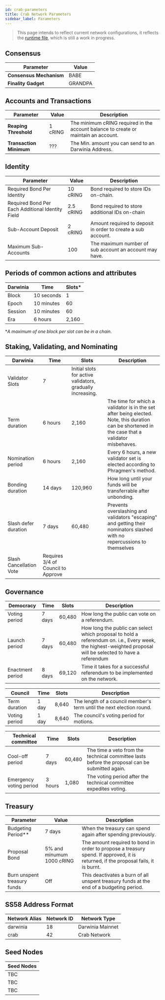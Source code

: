 ```yaml
---
id: crab-parameters
title: Crab Network Parameters
sidebar_label: Parameters
---
```


> This page intends to reflect current network configurations, it reflects the [runtime file](https://github.com/darwinia-network/darwinia-common/blob/master/bin/node-template/runtime/src/lib.rs), which is still a work in progress. 

## Consensus

| Parameter               | Value   |
| ----------------------- | ------- |
| **Consensus Mechanism** | BABE    |
| **Finality Gadget**     | GRANDPA |

## Accounts and Transactions

| Parameter               | Value   | Description                                                                         |
| ----------------------- | ------- | ----------------------------------------------------------------------------------- |
| **Reaping Threshold**   | 1 cRING | The minimum cRING required in the account balance to create or maintain an account. |
| **Transaction Minimum** | ???     | The Min. amount you can send to an Darwinia Address.                                |

## Identity

| Parameter                                        | Value     | Description                                                  |
| ------------------------------------------------ | --------- | ------------------------------------------------------------ |
| Required Bond Per Identity                       | 10 cRING  | Bond required to store IDs on-chain.                         |
| Required Bond Per Each Additional Identity Field | 2.5 cRING | Bond required to store additional IDs on-chain               |
| Sub-Account Deposit                              | 2 cRING   | Amount required to deposit in order to create a sub account. |
| Maximum Sub-Accounts                             | 100       | The maximum number of sub account an account may have.       |

## Periods of common actions and attributes

| Darwinia | Time       | Slots* |
| -------- | ---------- | ------ |
| Block    | 10 seconds | 1      |
| Epoch    | 10 minutes | 60     |
| Session  | 10 minutes | 60     |
| Era      | 6 hours    | 2,160  |

**A maximum of one block per slot can be in a chain.*

## Staking, Validating, and Nominating

| Darwinia                | Time                               | Slots                                                      | Description                                                                                                                                      |
| ----------------------- | ---------------------------------- | ---------------------------------------------------------- | ------------------------------------------------------------------------------------------------------------------------------------------------ |
| Validator Slots         | 7                                  | Initial slots for active validators, gradually increasing. |                                                                                                                                                  |
| Term duration           | 6 hours                            | 2,160                                                      | The time for which a validator is in the set after being elected. Note,  this duration can be shortened in the case that a validator misbehaves. |
| Nomination period       | 6 hours                            | 2,160                                                      | Every 6 hours, a new validator set is elected according to Phragmen's method.                                                                    |
| Bonding duration        | 14 days                            | 120,960                                                    | How long until your funds will be transferrable after unbonding.                                                                                 |
| Slash defer duration    | 7 days                             | 60,480                                                     | Prevents overslashing and validators "escaping" and getting their nominators slashed with no repercussions to themselves                         |
| Slash Cancellation Vote | Requires 3/4 of Council to Approve |                                                            |                                                                                                                                                  |

## Governance 

| Democracy        | Time   | Slots  | Description                                                                                                                                                  |
| ---------------- | ------ | ------ | ------------------------------------------------------------------------------------------------------------------------------------------------------------ |
| Voting period    | 7 days | 60,480 | How long the public can vote on a referendum.                                                                                                                |
| Launch period    | 7 days | 60,480 | How long the public can select which proposal to hold a referendum on. i.e., Every week, the highest-weighted proposal will be selected to have a referendum |
| Enactment period | 8 days | 69,120 | Time it takes for a successful referendum to be implemented on the network.                                                                                  |

| Council       | Time  | Slots | Description                                                          |
| ------------- | ----- | ----- | -------------------------------------------------------------------- |
| Term duration | 1 day | 8,640 | The length of a council member's term until the next election round. |
| Voting period | 1 day | 8,640 | The council's voting period for motions.                             |

| Technical committee     | Time    | Slots  | Description                                                                                    |
| ----------------------- | ------- | ------ | ---------------------------------------------------------------------------------------------- |
| Cool-off period         | 7 days  | 60,480 | The time a veto from the technical committee lasts before the proposal can be submitted again. |
| Emergency voting period | 3 hours | 1,080  | The voting period after the technical committee expedites voting.                              |

## Treasury

| Parameter                   | Value                     | Description                                                                                                                        |
| --------------------------- | ------------------------- | ---------------------------------------------------------------------------------------------------------------------------------- |
| Budgeting Period**          | 7 days                    | When the treasury can spend again after spending previously.                                                                       |
| Proposal Bond               | 5% and minumum 1000 cRING | The amount required to bond in order to propose a treasury spend. If approved, it is returned, if the proposal fails, it is burnt. |
| Burn unspent treasury funds | Off                       | This deactivates a burn of all  unspent treasury funds at the end of a budgeting period.                                           |

## SS58 Address Format
| Network Alias | Network ID | Network Type     |
| ------------- | ---------- | ---------------- |
| darwinia      | 18         | Darwinia Mainnet |
| crab          | 42         | Crab Network     |

## Seed Nodes

| Seed Nodes | 
| ---------- | 
| TBC        | 
| TBC        | 
| TBC        | 